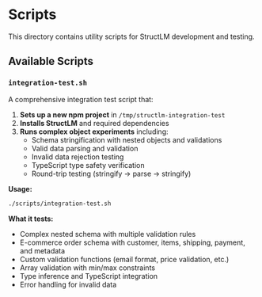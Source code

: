 # Scripts

This directory contains utility scripts for StructLM development and testing.

## Available Scripts

### `integration-test.sh`

A comprehensive integration test script that:

1. **Sets up a new npm project** in `/tmp/structlm-integration-test`
2. **Installs StructLM** and required dependencies
3. **Runs complex object experiments** including:
   - Schema stringification with nested objects and validations
   - Valid data parsing and validation
   - Invalid data rejection testing
   - TypeScript type safety verification
   - Round-trip testing (stringify → parse → stringify)

**Usage:**
```bash
./scripts/integration-test.sh
```

**What it tests:**
- Complex nested schema with multiple validation rules
- E-commerce order schema with customer, items, shipping, payment, and metadata
- Custom validation functions (email format, price validation, etc.)
- Array validation with min/max constraints
- Type inference and TypeScript integration
- Error handling for invalid data
